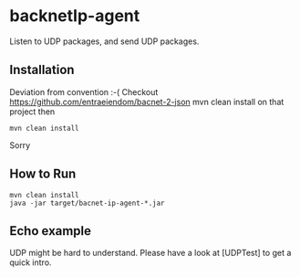 # backnetIp-agent
Listen to UDP packages, and send UDP packages.

## Installation

Deviation from convention :-(
Checkout https://github.com/entraeiendom/bacnet-2-json
mvn clean install on that project
then

`mvn clean install`

Sorry

## How to Run

```
mvn clean install
java -jar target/bacnet-ip-agent-*.jar
``` 

## Echo example

UDP might be hard to understand. 
Please have a look at [UDPTest] to get a quick intro.
